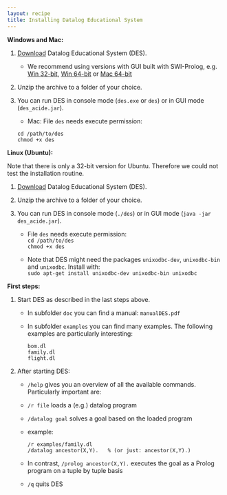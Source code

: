 ```yaml
---
layout: recipe
title: Installing Datalog Educational System
---
```


**Windows and Mac:**

1. [Download](http://www.fdi.ucm.es/profesor/fernan/des/html/download.html) Datalog Educational System (DES).

   * We recommend using versions with GUI built with SWI-Prolog, e.g. [Win 32-bit](http://sourceforge.net/projects/des/files/des/des3.8/DES3.8ACIDE0.16Windows32SWI.zip/download?use_mirror=netcologne&download=), [Win 64-bit](http://sourceforge.net/projects/des/files/des/des3.8/DES3.8ACIDE0.16Windows64SWI.zip/download?use_mirror=heanet&download=) or [Mac 64-bit](http://sourceforge.net/projects/des/files/des/des3.8/DES3.8ACIDE0.16MacOSX64SWI.zip/download?use_mirror=heanet&download=)
   
2. Unzip the archive to a folder of your choice.

3. You can run DES in console mode (`des.exe` or `des`) or in GUI mode (`des_acide.jar`).

   * Mac: File `des` needs execute permission:  
    ```
    cd /path/to/des
    chmod +x des
    ```
    
**Linux (Ubuntu):**

Note that there is only a 32-bit version for Ubuntu. Therefore we could not test the installation routine.

1. [Download](http://prdownloads.sourceforge.net/des/DES3.11ACIDE0.16Linux32SICStus.zip?download) Datalog Educational System (DES).

2. Unzip the archive to a folder of your choice.

3. You can run DES in console mode (`./des`) or in GUI mode (`java -jar des_acide.jar`).

   * File `des` needs execute permission:  
    `cd /path/to/des`  
    `chmod +x des`

   * Note that DES might need the packages `unixodbc-dev`, `unixodbc-bin` and `unixodbc`. Install with:  
   `sudo apt-get install unixodbc-dev unixodbc-bin unixodbc`

**First steps:**

1. Start DES as described in the last steps above.
 
    * In subfolder `doc` you can find a manual: `manualDES.pdf`
 
    * In subfolder `examples` you can find many examples. The following examples are particularly interesting: 
      ```
      bom.dl
      family.dl
      flight.dl
      ```

2. After starting DES: 
    * `/help` gives you an overview of all the available commands. Particularly important are:
    * `/r file`         loads a (e.g.) datalog program
    * `/datalog goal`   solves a goal based on the loaded program

    * example:
      ```
      /r examples/family.dl
      /datalog ancestor(X,Y).   % (or just: ancestor(X,Y).)
      ```
    
    * In contrast, `/prolog ancestor(X,Y).` executes the goal as a Prolog program on a tuple by tuple basis
    
    * `/q`              quits DES

